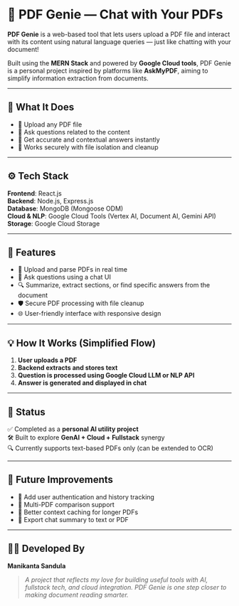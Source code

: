 # 📄 PDF Genie — Chat with Your PDFs

**PDF Genie** is a web-based tool that lets users upload a PDF file and interact with its content using natural language queries — just like chatting with your document!

Built using the **MERN Stack** and powered by **Google Cloud tools**, PDF Genie is a personal project inspired by platforms like **AskMyPDF**, aiming to simplify information extraction from documents.

---

## 🧠 What It Does

- 📂 Upload any PDF file
- 💬 Ask questions related to the content
- 🤖 Get accurate and contextual answers instantly
- 🔐 Works securely with file isolation and cleanup

---

## ⚙️ Tech Stack

**Frontend**: React.js  
**Backend**: Node.js, Express.js  
**Database**: MongoDB (Mongoose ODM)  
**Cloud & NLP**: Google Cloud Tools (Vertex AI, Document AI, Gemini API)  
**Storage**: Google Cloud Storage   

---

## 🔧 Features

- 🚀 Upload and parse PDFs in real time
- 💬 Ask questions using a chat UI
- 🔍 Summarize, extract sections, or find specific answers from the document
- 🛡️ Secure PDF processing with file cleanup
- 🌐 User-friendly interface with responsive design

---

## 💡 How It Works (Simplified Flow)

1. **User uploads a PDF**
2. **Backend extracts and stores text**
3. **Question is processed using Google Cloud LLM or NLP API**
4. **Answer is generated and displayed in chat**

---

## 📌 Status

✅ Completed as a **personal AI utility project**  
🛠️ Built to explore **GenAI + Cloud + Fullstack** synergy  
🔍 Currently supports text-based PDFs only (can be extended to OCR)

---

## 🚀 Future Improvements

- 🔐 Add user authentication and history tracking  
- 📑 Multi-PDF comparison support  
- 🧠 Better context caching for longer PDFs  
- 📲 Export chat summary to text or PDF

---

## 🧑‍💻 Developed By

**Manikanta Sandula**  

> *A project that reflects my love for building useful tools with AI, fullstack tech, and cloud integration. PDF Genie is one step closer to making document reading smarter.*

```
